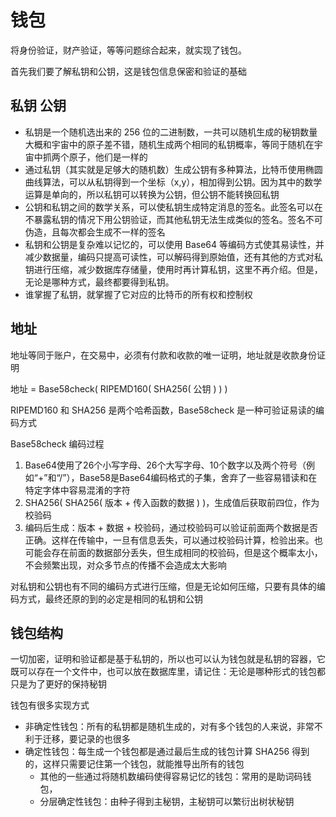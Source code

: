 # 钱包

将身份验证，财产验证，等等问题综合起来，就实现了钱包。

首先我们要了解私钥和公钥，这是钱包信息保密和验证的基础

## 私钥 公钥
- 私钥是一个随机选出来的 256 位的二进制数，一共可以随机生成的秘钥数量大概和宇宙中的原子差不错，随机生成两个相同的私钥概率，等同于随机在宇宙中抓两个原子，他们是一样的
- 通过私钥（其实就是足够大的随机数）生成公钥有多种算法，比特币使用椭圆曲线算法，可以从私钥得到一个坐标（x,y），相加得到公钥。因为其中的数学运算是单向的，所以私钥可以转换为公钥，但公钥不能转换回私钥
- 公钥和私钥之间的数学关系，可以使私钥生成特定消息的签名。此签名可以在不暴露私钥的情况下用公钥验证，而其他私钥无法生成类似的签名。签名不可伪造，且每次都会生成不一样的签名
- 私钥和公钥是复杂难以记忆的，可以使用 Base64 等编码方式使其易读性，并减少数据量，编码只提高可读性，可以解码得到原始值，还有其他的方式对私钥进行压缩，减少数据库存储量，使用时再计算私钥，这里不再介绍。但是，无论是哪种方式，最终都要得到私钥。
- 谁掌握了私钥，就掌握了它对应的比特币的所有权和控制权

## 地址 
地址等同于账户，在交易中，必须有付款和收款的唯一证明，地址就是收款身份证明

地址 = Base58check( RIPEMD160( SHA256( 公钥 ) ) )

RIPEMD160 和 SHA256 是两个哈希函数，Base58check 是一种可验证易读的编码方式

Base58check 编码过程
1. Base64使用了26个小写字母、26个大写字母、10个数字以及两个符号（例如“+”和“/”），Base58是Base64编码格式的子集，舍弃了一些容易错读和在特定字体中容易混淆的字符
2. SHA256( SHA256( 版本 + 传入函数的数据 ) )，生成值后获取前四位，作为校验码
3. 编码后生成：版本 + 数据 + 校验码，通过校验码可以验证前面两个数据是否正确。这样在传输中，一旦有信息丢失，可以通过校验码计算，检验出来。也可能会存在前面的数据部分丢失，但生成相同的校验码，但是这个概率太小，不会频繁出现，对众多节点的传播不会造成太大影响

对私钥和公钥也有不同的编码方式进行压缩，但是无论如何压缩，只要有具体的编码方式，最终还原的到的必定是相同的私钥和公钥

## 钱包结构
一切加密，证明和验证都是基于私钥的，所以也可以认为钱包就是私钥的容器，它既可以存在一个文件中，也可以放在数据库里，请记住：无论是哪种形式的钱包都只是为了更好的保持秘钥

钱包有很多实现方式
- 非确定性钱包：所有的私钥都是随机生成的，对有多个钱包的人来说，非常不利于迁移，要记录的也很多
- 确定性钱包：每生成一个钱包都是通过最后生成的钱包计算 SHA256 得到的，这样只需要记住第一个钱包，就能推导出所有的钱包
    - 其他的一些通过将随机数编码使得容易记忆的钱包：常用的是助词码钱包，
    - 分层确定性钱包：由种子得到主秘钥，主秘钥可以繁衍出树状秘钥

